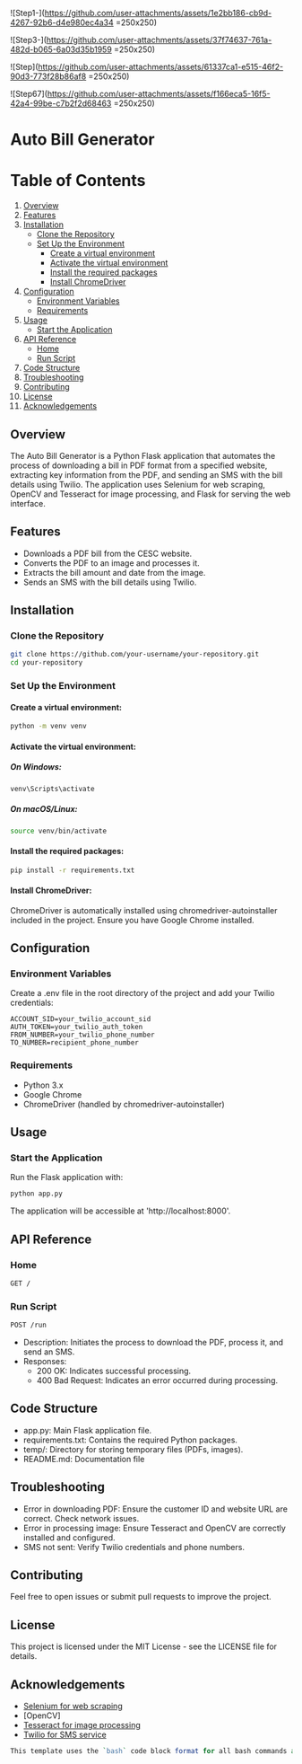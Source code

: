 ![Step1-](https://github.com/user-attachments/assets/1e2bb186-cb9d-4267-92b6-d4e980ec4a34 =250x250)

![Step3-](https://github.com/user-attachments/assets/37f74637-761a-482d-b065-6a03d35b1959 =250x250)

![Step](https://github.com/user-attachments/assets/61337ca1-e515-46f2-90d3-773f28b86af8 =250x250)

![Step67](https://github.com/user-attachments/assets/f166eca5-16f5-42a4-99be-c7b2f2d68463 =250x250)

# Auto Bill Generator

# Table of Contents

1. [Overview](#overview)
2. [Features](#features)
3. [Installation](#installation)
   - [Clone the Repository](#clone-the-repository)
   - [Set Up the Environment](#set-up-the-environment)
     - [Create a virtual environment](#create-a-virtual-environment)
     - [Activate the virtual environment](#activate-the-virtual-environment)
     - [Install the required packages](#install-the-required-packages)
     - [Install ChromeDriver](#install-chromedriver)
4. [Configuration](#configuration)
   - [Environment Variables](#environment-variables)
   - [Requirements](#requirements)
5. [Usage](#usage)
   - [Start the Application](#start-the-application)
6. [API Reference](#api-reference)
   - [Home](#home)
   - [Run Script](#run-script)
7. [Code Structure](#code-structure)
8. [Troubleshooting](#troubleshooting)
9. [Contributing](#contributing)
10. [License](#license)
11. [Acknowledgements](#acknowledgements)



## Overview

The Auto Bill Generator is a Python Flask application that automates the process of downloading a bill in PDF format from a specified website, extracting key information from the PDF, and sending an SMS with the bill details using Twilio. The application uses Selenium for web scraping, OpenCV and Tesseract for image processing, and Flask for serving the web interface.

## Features

- Downloads a PDF bill from the CESC website.
- Converts the PDF to an image and processes it.
- Extracts the bill amount and date from the image.
- Sends an SMS with the bill details using Twilio.


  

## Installation

### Clone the Repository

```bash
git clone https://github.com/your-username/your-repository.git
cd your-repository
```


### Set Up the Environment


#### Create a virtual environment:

```bash
python -m venv venv
```

#### Activate the virtual environment:

##### On Windows:

```bash
venv\Scripts\activate
```

##### On macOS/Linux:

```bash
source venv/bin/activate
```

#### Install the required packages:

```bash
pip install -r requirements.txt
```


#### Install ChromeDriver:

ChromeDriver is automatically installed using chromedriver-autoinstaller included in the project. Ensure you have Google Chrome installed.

## Configuration

### Environment Variables

Create a .env file in the root directory of the project and add your Twilio credentials:

```dotenv
ACCOUNT_SID=your_twilio_account_sid
AUTH_TOKEN=your_twilio_auth_token
FROM_NUMBER=your_twilio_phone_number
TO_NUMBER=recipient_phone_number
```
### Requirements
- Python 3.x
- Google Chrome
- ChromeDriver (handled by chromedriver-autoinstaller)

## Usage
### Start the Application
Run the Flask application with:
```bash
python app.py
```

The application will be accessible at 'http://localhost:8000'.

## API Reference
### Home
```bash
GET / 
```

### Run Script
```bash
POST /run
```

- Description: Initiates the process to download the PDF, process it, and send an SMS.
- Responses:
  - 200 OK: Indicates successful processing.
  - 400 Bad Request: Indicates an error occurred during processing.
 
## Code Structure
- app.py: Main Flask application file.
- requirements.txt: Contains the required Python packages.
- temp/: Directory for storing temporary files (PDFs, images).
- README.md: Documentation file

## Troubleshooting
- Error in downloading PDF: Ensure the customer ID and website URL are correct. Check network issues.
- Error in processing image: Ensure Tesseract and OpenCV are correctly installed and configured.
- SMS not sent: Verify Twilio credentials and phone numbers.

## Contributing
Feel free to open issues or submit pull requests to improve the project.


## License
This project is licensed under the MIT License - see the LICENSE file for details.

## Acknowledgements
- [Selenium for web scraping](https://awesomeopensource.com/project/elangosundar/awesome-README-templates)
- [OpenCV]
- [Tesseract for image processing](https://github.com/tesseract-ocr/tessdoc?tab=readme-ov-file)
- [Twilio for SMS service](https://www.twilio.com/docs/messaging)

```perl
This template uses the `bash` code block format for all bash commands and the `http` code block format for HTTP methods. Adjust the repository URL and other placeholders as needed.
```
